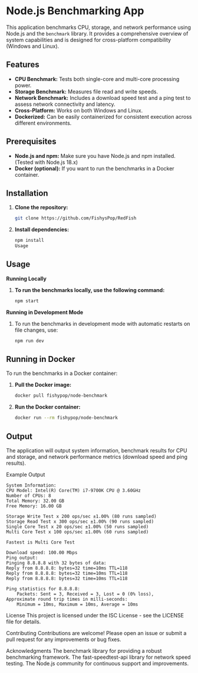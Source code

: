 # Node.js Benchmarking App

This application benchmarks CPU, storage, and network performance using Node.js and the `benchmark` library.  It provides a comprehensive overview of system capabilities and is designed for cross-platform compatibility (Windows and Linux).

## Features

* **CPU Benchmark:** Tests both single-core and multi-core processing power.
* **Storage Benchmark:** Measures file read and write speeds.
* **Network Benchmark:**  Includes a download speed test and a ping test to assess network connectivity and latency.
* **Cross-Platform:** Works on both Windows and Linux.
* **Dockerized:**  Can be easily containerized for consistent execution across different environments.


## Prerequisites

* **Node.js and npm:** Make sure you have Node.js and npm installed.  (Tested with Node.js 18.x)
* **Docker (optional):** If you want to run the benchmarks in a Docker container.


## Installation

1. **Clone the repository:**

   ```bash
   git clone https://github.com/FishysPop/RedFish
   
1. **Install dependencies:**
      ```bash
   npm install
    Usage

## Usage
  
 **Running Locally**
1. **To run the benchmarks locally, use the following command:**
    ```bash
   npm start

 **Running in Development Mode**
1. To run the benchmarks in development mode with automatic restarts on file changes, use:
    ```bash
   npm run dev 

## Running in Docker
To run the benchmarks in a Docker container:
1. **Pull the Docker image:**
    ```bash
   docker pull fishypop/node-benchmark
2. **Run the Docker container:**
    ```bash
   docker run --rm fishypop/node-benchmark
   
## Output
The application will output system information, benchmark results for CPU and storage, and network performance metrics (download speed and ping results).

Example Output
```
System Information:
CPU Model: Intel(R) Core(TM) i7-9700K CPU @ 3.60GHz
Number of CPUs: 8
Total Memory: 32.00 GB
Free Memory: 16.00 GB

Storage Write Test x 200 ops/sec ±1.00% (80 runs sampled)
Storage Read Test x 300 ops/sec ±1.00% (90 runs sampled)
Single Core Test x 20 ops/sec ±1.00% (50 runs sampled)
Multi Core Test x 100 ops/sec ±1.00% (60 runs sampled)

Fastest is Multi Core Test

Download speed: 100.00 Mbps
Ping output:
Pinging 8.8.8.8 with 32 bytes of data:
Reply from 8.8.8.8: bytes=32 time=10ms TTL=118
Reply from 8.8.8.8: bytes=32 time=10ms TTL=118
Reply from 8.8.8.8: bytes=32 time=10ms TTL=118

Ping statistics for 8.8.8.8:
    Packets: Sent = 3, Received = 3, Lost = 0 (0% loss),
Approximate round trip times in milli-seconds:
    Minimum = 10ms, Maximum = 10ms, Average = 10ms 
```
License
This project is licensed under the ISC License - see the LICENSE file for details.

Contributing
Contributions are welcome! Please open an issue or submit a pull request for any improvements or bug fixes.

Acknowledgments
The benchmark library for providing a robust benchmarking framework.
The fast-speedtest-api library for network speed testing.
The Node.js community for continuous support and improvements.
